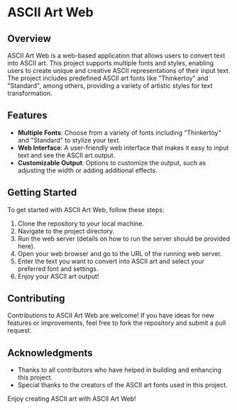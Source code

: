 # ASCII Art Web

## Overview
ASCII Art Web is a web-based application that allows users to convert text into ASCII art. This project supports multiple fonts and styles, enabling users to create unique and creative ASCII representations of their input text. The project includes predefined ASCII art fonts like "Thinkertoy" and "Standard", among others, providing a variety of artistic styles for text transformation.

## Features
- **Multiple Fonts**: Choose from a variety of fonts including "Thinkertoy" and "Standard" to stylize your text.
- **Web Interface**: A user-friendly web interface that makes it easy to input text and see the ASCII art output.
- **Customizable Output**: Options to customize the output, such as adjusting the width or adding additional effects.

## Getting Started
To get started with ASCII Art Web, follow these steps:

1. Clone the repository to your local machine.
2. Navigate to the project directory.
3. Run the web server (details on how to run the server should be provided here).
4. Open your web browser and go to the URL of the running web server.
5. Enter the text you want to convert into ASCII art and select your preferred font and settings.
6. Enjoy your ASCII art output!

## Contributing
Contributions to ASCII Art Web are welcome! If you have ideas for new features or improvements, feel free to fork the repository and submit a pull request.

## Acknowledgments
- Thanks to all contributors who have helped in building and enhancing this project.
- Special thanks to the creators of the ASCII art fonts used in this project.

Enjoy creating ASCII art with ASCII Art Web!